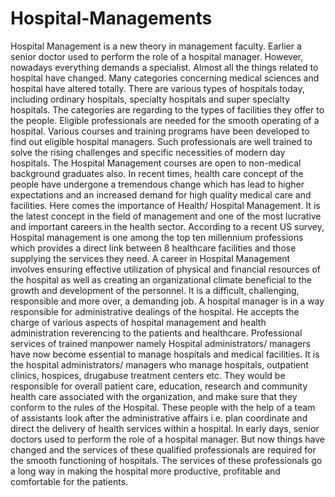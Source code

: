 # Hospital-Managements
Hospital Management is a new theory in management faculty. Earlier a senior doctor used to perform the role of a hospital manager. However, nowadays everything demands a specialist. Almost all the things related to hospital have changed. Many categories concerning medical sciences and hospital have altered totally. There are various types of hospitals today, including ordinary hospitals, specialty hospitals and super specialty hospitals. The categories are regarding to the types of facilities they offer to the people. Eligible professionals are needed for the smooth operating of a hospital. Various courses and training programs have been developed to find out eligible hospital managers. Such professionals are well trained to solve the rising challenges and specific necessities of modern day hospitals. The Hospital Management courses are open to non-medical background graduates also. In recent times, health care concept of the people have undergone a tremendous change which has lead to higher expectations and an increased demand for high quality medical care and facilities. Here comes the importance of Health/ Hospital Management. It is the latest concept in the field of management and one of the most lucrative and important careers in the health sector. According to a recent US survey, Hospital management is one among the top ten millennium professions which provides a direct link between 8 healthcare facilities and those supplying the services they need. A career in Hospital Management involves ensuring effective utilization of physical and financial resources of the hospital as well as creating an organizational climate beneficial to the growth and development of the personnel. It is a difficult, challenging, responsible and more over, a demanding job. A hospital manager is in a way responsible for administrative dealings of the hospital. He accepts the charge of various aspects of hospital management and health administration reverencing to the patients and healthcare. Professional services of trained manpower namely Hospital administrators/ managers have now become essential to manage hospitals and medical facilities. It is the hospital administrators/ managers who manage hospitals, outpatient clinics, hospices, drugabuse treatment centers etc. They would be responsible for overall patient care, education, research and community health care associated with the organization, and make sure that they conform to the rules of the Hospital. These people with the help of a team of assistants look after the administrative affairs i.e. plan coordinate and direct the delivery of health services within a hospital. In early days, senior doctors used to perform the role of a hospital manager. But now things have changed and the services of these qualified professionals are required for the smooth functioning of hospitals. The services of these professionals go a long way in making the hospital more productive, profitable and comfortable for the patients.
